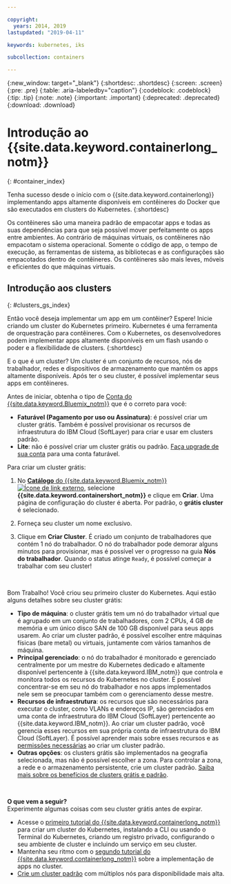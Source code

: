 ```yaml
---

copyright:
  years: 2014, 2019
lastupdated: "2019-04-11"

keywords: kubernetes, iks

subcollection: containers

---
```


{:new_window: target="_blank"}
{:shortdesc: .shortdesc}
{:screen: .screen}
{:pre: .pre}
{:table: .aria-labeledby="caption"}
{:codeblock: .codeblock}
{:tip: .tip}
{:note: .note}
{:important: .important}
{:deprecated: .deprecated}
{:download: .download}


# Introdução ao {{site.data.keyword.containerlong_notm}}
{: #container_index}

Tenha sucesso desde o início com o {{site.data.keyword.containerlong}} implementando apps altamente disponíveis em contêineres do Docker que são executados em clusters do Kubernetes.
{:shortdesc}

Os contêineres são uma maneira padrão de empacotar apps e todas as suas dependências para que seja possível mover perfeitamente os apps entre ambientes. Ao contrário de máquinas virtuais, os contêineres não empacotam o sistema operacional. Somente o código de app, o tempo de execução, as ferramentas de sistema, as bibliotecas e as configurações são empacotados dentro de contêineres. Os contêineres são mais leves, móveis e eficientes do que máquinas virtuais.

## Introdução aos clusters
{: #clusters_gs_index}

Então você deseja implementar um app em um contêiner? Espere! Inicie criando um cluster do Kubernetes primeiro. Kubernetes é uma ferramenta de orquestração para contêineres. Com o Kubernetes, os desenvolvedores podem implementar apps altamente disponíveis em um flash usando o poder e a flexibilidade de clusters.
{:shortdesc}

E o que é um cluster? Um cluster é um conjunto de recursos, nós de trabalhador, redes e dispositivos de armazenamento que mantêm os apps altamente disponíveis. Após ter o seu cluster, é possível implementar seus apps em contêineres.

Antes de iniciar, obtenha o tipo de [Conta do {{site.data.keyword.Bluemix_notm}}](https://cloud.ibm.com/registration) que é o correto para você:
* **Faturável (Pagamento por uso ou Assinatura)**: é possível criar um cluster grátis. Também é possível provisionar os recursos de infraestrutura do IBM Cloud (SoftLayer) para criar e usar em clusters padrão.
* **Lite**: não é possível criar um cluster grátis ou padrão. [Faça upgrade de sua conta](/docs/account?topic=account-accountfaqs#changeacct) para uma conta faturável.

Para criar um cluster grátis:

1.  No [**Catálogo** do {{site.data.keyword.Bluemix_notm}} ![Ícone de link externo](../icons/launch-glyph.svg "Ícone de link externo")](https://cloud.ibm.com/catalog?category=containers), selecione **{{site.data.keyword.containershort_notm}}** e clique em **Criar**. Uma página de configuração do cluster é aberta. Por padrão, o **grátis cluster** é selecionado.

2.  Forneça seu cluster um nome exclusivo.

3.  Clique em **Criar Cluster**. É criado um conjunto de trabalhadores que contém 1 nó do trabalhador. O nó do trabalhador pode demorar alguns minutos para provisionar, mas é possível ver o progresso na guia **Nós do trabalhador**. Quando o status atinge `Ready`, é possível começar a trabalhar com seu cluster!

<br>

Bom Trabalho! Você criou seu primeiro cluster do Kubernetes. Aqui estão alguns detalhes sobre seu cluster grátis:

*   **Tipo de máquina**: o cluster grátis tem um nó do trabalhador virtual que é agrupado em um conjunto de trabalhadores, com 2 CPUs, 4 GB de memória e um único disco SAN de 100 GB disponível para seus apps usarem. Ao criar um cluster padrão, é possível escolher entre máquinas físicas (bare metal) ou virtuais, juntamente com vários tamanhos de máquina.
*   **Principal gerenciado**: o nó do trabalhador é monitorado e gerenciado centralmente por um mestre do Kubernetes dedicado e altamente disponível pertencente à {{site.data.keyword.IBM_notm}} que controla e monitora todos os recursos do Kubernetes no cluster. É possível concentrar-se em seu nó do trabalhador e nos apps implementados nele sem se preocupar também com o gerenciamento desse mestre.
*   **Recursos de infraestrutura**: os recursos que são necessários para executar o cluster, como VLANs e endereços IP, são gerenciados em uma conta de infraestrutura do IBM Cloud (SoftLayer) pertencente ao {{site.data.keyword.IBM_notm}}. Ao criar um cluster padrão, você gerencia esses recursos em sua própria conta de infraestrutura do IBM Cloud (SoftLayer). É possível aprender mais sobre esses recursos e as [permissões necessárias](/docs/containers?topic=containers-users#infra_access) ao criar um cluster padrão.
*   **Outras opções**: os clusters grátis são implementados na geografia selecionada, mas não é possível escolher a zona. Para controlar a zona, a rede e o armazenamento persistente, crie um cluster padrão. [Saiba mais sobre os benefícios de clusters grátis e padrão](/docs/containers?topic=containers-cs_ov#cluster_types).

<br>

**O que vem a seguir?**</br>
Experimente algumas coisas com seu cluster grátis antes de expirar.

* Acesse o [primeiro tutorial do {{site.data.keyword.containerlong_notm}}](/docs/containers?topic=containers-cs_cluster_tutorial#cs_cluster_tutorial) para criar um cluster do Kubernetes, instalando a CLI ou usando o Terminal do Kubernetes, criando um registro privado, configurando o seu ambiente de cluster e incluindo um serviço em seu cluster.
* Mantenha seu ritmo com o [segundo tutorial do {{site.data.keyword.containerlong_notm}}](/docs/containers?topic=containers-cs_apps_tutorial#cs_apps_tutorial) sobre a implementação de apps no cluster.
* [Crie um cluster padrão](/docs/containers?topic=containers-clusters#clusters_ui) com múltiplos nós para disponibilidade mais alta.


